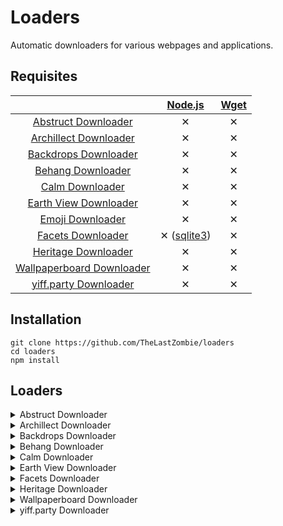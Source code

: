 # Loaders

Automatic downloaders for various webpages and applications.

## Requisites

| | [Node.js](https://nodejs.org/) | [Wget](https://www.gnu.org/software/wget/) |
| :-: | :-: | :-: |
| [Abstruct Downloader](https://github.com/TheLastZombie/loaders/blob/master/loaders/Abstruct%20Downloader.js) | ✕ | ✕ |
| [Archillect Downloader](https://github.com/TheLastZombie/loaders/blob/master/loaders/Archillect%20Downloader.js) | ✕ | ✕ |
| [Backdrops Downloader](https://github.com/TheLastZombie/loaders/blob/master/loaders/Backdrops%20Downloader.js) | ✕ | ✕ |
| [Behang Downloader](https://github.com/TheLastZombie/loaders/blob/master/loaders/Behang%20Downloader.js) | ✕ | ✕ |
| [Calm Downloader](https://github.com/TheLastZombie/loaders/blob/master/loaders/Calm%20Downloader.js) | ✕ | ✕ |
| [Earth View Downloader](https://github.com/TheLastZombie/loaders/blob/master/loaders/Earth%20View%20Downloader.js) | ✕ | ✕ |
| [Emoji Downloader](https://github.com/TheLastZombie/loaders/blob/master/loaders/Emoji%20Downloader.js) | ✕ | ✕ |
| [Facets Downloader](https://github.com/TheLastZombie/loaders/blob/master/loaders/Facets%20Downloader.js) | ✕ ([sqlite3](https://github.com/mapbox/node-sqlite3)) | ✕ |
| [Heritage Downloader](https://github.com/TheLastZombie/loaders/blob/master/loaders/Heritage%20Downloader.js) | ✕ | ✕ |
| [Wallpaperboard Downloader](https://github.com/TheLastZombie/loaders/blob/master/loaders/Wallpaperboard%20Downloader.js) | ✕ | ✕ |
| [yiff.party Downloader](https://github.com/TheLastZombie/loaders/blob/master/loaders/yiff.party%20Downloader.js) | ✕ | ✕ |

## Installation

```
git clone https://github.com/TheLastZombie/loaders
cd loaders
npm install
```

## Loaders

<details><summary>Abstruct Downloader</summary><br>
<p>Downloads all wallpapers from the <a href="http://abstruct.co">Abstruct</a> collection by Hampus Olsson.

```
Abstruct Downloader

Loading categories...

Downloading category BLEND...

Downloading image Leaving Hawkins - Eugene...
```

</p>
</details>

<details><summary>Archillect Downloader</summary><br>
<p>Downloads all images collected by <a href="http://archillect.com/">Archillect</a>, the synthetic intelligence.

```
Archillect Downloader

Retrieving latest image ID...

Downloading 1/250000 (1)...
```

</p>
</details>

<details><summary>Backdrops Downloader</summary><br>
<p>Downloads all wallpapers from <a href="https://backdrops.io/">Backdrops</a> via their semi-public API.

```
Backdrops Downloader

Getting wallpaper list...

Downloading 1/2747 (76500)...
```

</p>
</details>

<details><summary>Behang Downloader</summary><br>
<p>Downloads all wallpapers from <a href="https://knokfirst.com/behang/">Behang</a> via their semi-public API.

```
Behang Downloader

Getting wallpaper list...

Downloading category 1/38 (Colorgasm)...
Downloading image 1/8 (Colorgasm1)...
```

</p>
</details>

<details><summary>Calm Downloader</summary><br>
<p>Downloads all scenes including photo, video and audio assets from <a href="https://www.calm.com/meditate">Calm</a>.

```
Calm Downloader

Retrieving scene database...

Downloading 1/39 (ZFlV8dbxPd)...
```

</p>
</details>

<details><summary>Earth View Downloader</summary><br>
<p>Downloads all images from the <a href="https://earthview.withgoogle.com/">Earth View</a> collection by Google.

```
Earth View Downloader

Some images will be skipped. This is not a bug.
Not all digits within the 1003 to 7023 range are mapped to images.

Downloading 1/6021 (1003)...
```

</p>
</details>

<details><summary>Facets Downloader</summary><br>
<p>Downloads all <a href="http://www.facets.la/">Facets</a> images in all available resolutions via the app's facets.db.

```
Facets Downloader

Importing dependencies...
Importing Facets database...
Parsing imported database...

Downloading Facets 365...

Downloading 1/364 (Facets)...
```

</p>
</details>

<details><summary>Heritage Downloader</summary><br>
<p>Downloads photos, snapshots, music tracks and soundscapes for every heritage from the <a href="https://www.sony.net/united/clock/">α CLOCK</a> project.

```
Heritage Downloader

Retrieving heritage database...

Downloading 1/50 (iguazu)...
```

</p>
</details>

<details><summary>Wallpaperboard Downloader</summary><br>
<p>Downloads all wallpapers from a <a href="https://github.com/danimahardhika/wallpaperboard">Wallpaperboard</a> source.

```
Wallpaperboard Downloader

Getting wallpaper list...

Downloading 1/28 (Nougat Wallpaper 1)...
```

</p>
</details>

<details><summary>yiff.party Downloader</summary><br>
<p>Downloads the creators and all artist-specific JSON files from <a href="https://yiff.party/">yiff.party</a>.

```
yiff.party Downloader

Importing dependencies...
Retrieving creator database...

Downloading 1/20443 (25634849)...
```

</p>
</details>
